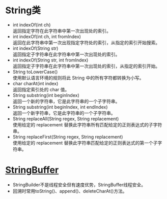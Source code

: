 # String类
- int indexOf(int ch)  
返回指定字符在此字符串中第一次出现处的索引。
- int indexOf(int ch, int fromIndex)  
返回在此字符串中第一次出现指定字符处的索引，从指定的索引开始搜索。
- int indexOf(String str)  
返回指定子字符串在此字符串中第一次出现处的索引。
- int indexOf(String str, int fromIndex)  
返回指定子字符串在此字符串中第一次出现处的索引，从指定的索引开始。
- String toLowerCase()  
使用默认语言环境的规则将此 String 中的所有字符都转换为小写。
- char charAt(int index)  
返回指定索引处的 char 值。
- String substring(int beginIndex)  
返回一个新的字符串，它是此字符串的一个子字符串。
- String substring(int beginIndex, int endIndex)  
返回一个新字符串，它是此字符串的一个子字符串。
- String replaceAll(String regex, String replacement)  
使用给定的 replacement 替换此字符串所有匹配给定的正则表达式的子字符串。
- String replaceFirst(String regex, String replacement)  
使用给定的 replacement 替换此字符串匹配给定的正则表达式的第一个子字符串。

# [StringBuffer](https://www.runoob.com/java/java-stringbuffer.html)
- StringBuilder不是线程安全但有速度优势，StringBuffer线程安全。
- 回溯时常用toString()、append()、deleteCharAt()方法。
